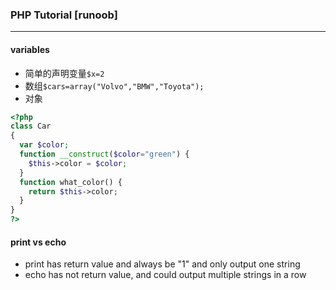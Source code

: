 ### PHP Tutorial [runoob]

***
#### variables
- 简单的声明变量`$x=2`
- 数组`$cars=array("Volvo","BMW","Toyota");`
- 对象 
```php
<?php
class Car
{
  var $color;
  function __construct($color="green") {
    $this->color = $color;
  }
  function what_color() {
    return $this->color;
  }
}
?>
```
#### print vs echo
- print has return value and always be "1" and only output one string
- echo has not return value, and could output multiple strings in a row